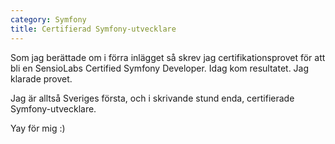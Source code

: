 ```yaml
---
category: Symfony
title: Certifierad Symfony-utvecklare
---
```


Som jag berättade om i förra inlägget så skrev jag certifikationsprovet för att bli en SensioLabs Certified Symfony Developer. Idag kom resultatet. Jag klarade provet.

Jag är alltså Sveriges första, och i skrivande stund enda, certifierade Symfony-utvecklare.

Yay för mig :)